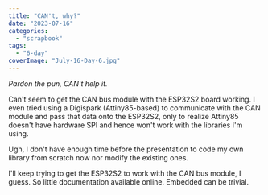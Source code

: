 ```yaml
---
title: "CAN't, why?"
date: "2023-07-16"
categories: 
  - "scrapbook"
tags: 
  - "6-day"
coverImage: "July-16-Day-6.jpg"
---
```

<!--more-->

_Pardon the pun, CAN't help it._

Can't seem to get the CAN bus module with the ESP32S2 board working. I even tried using a Digispark (Attiny85-based) to communicate with the CAN module and pass that data onto the ESP32S2, only to realize Attiny85 doesn't have hardware SPI and hence won't work with the libraries I'm using.

Ugh, I don't have enough time before the presentation to code my own library from scratch now nor modify the existing ones.

I'll keep trying to get the ESP32S2 to work with the CAN bus module, I guess. So little documentation available online. Embedded can be trivial.
